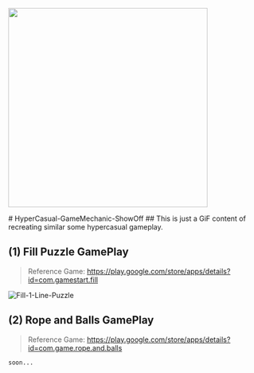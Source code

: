 <p align="left">
    <img width="400px" src="http://mixandjam.com/wp-content/uploads/2019/11/git.png](https://www.google.com/url?sa=i&url=https%3A%2F%2Fwww.freepik.com%2Ffree-photos-vectors%2Fgame-icon&psig=AOvVaw1E6iIhm8jFBxiOvTVZxZlL&ust=1663954710402000&source=images&cd=vfe&ved=0CAwQjRxqFwoTCMC3mtD4qPoCFQAAAAAdAAAAABAD)">    
</p> 
# HyperCasual-GameMechanic-ShowOff
## This is just a GiF content of recreating similar some hypercasual gameplay.

## (1) Fill Puzzle GamePlay
> Reference Game: https://play.google.com/store/apps/details?id=com.gamestart.fill

![Fill-1-Line-Puzzle](https://user-images.githubusercontent.com/113447169/191811124-fba074e0-03cc-40aa-9ca7-1d8e3991d331.gif)

## (2) Rope and Balls GamePlay
> Reference Game: https://play.google.com/store/apps/details?id=com.game.rope.and.balls

```
soon...
```
